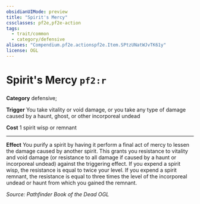 ```yaml
---
obsidianUIMode: preview
title: "Spirit's Mercy"
cssclasses: pf2e,pf2e-action
tags:
  - trait/common
  - category/defensive
aliases: "Compendium.pf2e.actionspf2e.Item.SPtzUNatWJvTK61y"
license: OGL
---
```

# Spirit's Mercy `pf2:r`

### 

**Category** defensive; 




**Trigger** You take vitality or void damage, or you take any type of damage caused by a haunt, ghost, or other incorporeal undead

**Cost** 1 spirit wisp or remnant

* * *

**Effect** You purify a spirit by having it perform a final act of mercy to lessen the damage caused by another spirit. This grants you resistance to vitality and void damage (or resistance to all damage if caused by a haunt or incorporeal undead) against the triggering effect. If you expend a spirit wisp, the resistance is equal to twice your level. If you expend a spirit remnant, the resistance is equal to three times the level of the incorporeal undead or haunt from which you gained the remnant.

*Source: Pathfinder Book of the Dead*
*OGL*